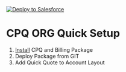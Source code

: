 <a href="https://githubsfdeploy.herokuapp.com?owner=praween546&repo=BillingQuickStart&ref=master">
  <img alt="Deploy to Salesforce"
       src="https://raw.githubusercontent.com/afawcett/githubsfdeploy/master/deploy.png">
</a>

# CPQ ORG Quick Setup

1. [Install](https://install.steelbrick.com/) CPQ and Billing Package
2. Deploy Package from GIT
4. Add Quick Quote to Account Layout
